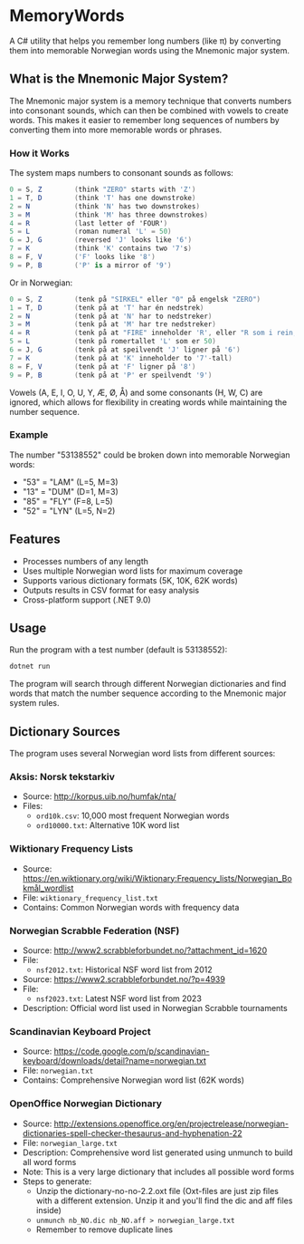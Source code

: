 # MemoryWords

A C# utility that helps you remember long numbers (like π) by converting them into memorable Norwegian words using the Mnemonic major system.

## What is the Mnemonic Major System?

The Mnemonic major system is a memory technique that converts numbers into consonant sounds, which can then be combined with vowels to create words. This makes it easier to remember long sequences of numbers by converting them into more memorable words or phrases.

### How it Works

The system maps numbers to consonant sounds as follows:

```cs
0 = S, Z        (think "ZERO" starts with 'Z')
1 = T, D        (think 'T' has one downstroke)
2 = N           (think 'N' has two downstrokes)
3 = M           (think 'M' has three downstrokes)
4 = R           (last letter of 'FOUR')
5 = L           (roman numeral 'L' = 50)
6 = J, G        (reversed 'J' looks like '6')
7 = K           (think 'K' contains two '7's)
8 = F, V        ('F' looks like '8')
9 = P, B        ('P' is a mirror of '9')
```

Or in Norwegian:

```cs
0 = S, Z        (tenk på "SIRKEL" eller "0" på engelsk "ZERO")
1 = T, D        (tenk på at 'T' har én nedstrek)
2 = N           (tenk på at 'N' har to nedstreker)
3 = M           (tenk på at 'M' har tre nedstreker)
4 = R           (tenk på at "FIRE" inneholder 'R', eller "R som i rein, fire bein")
5 = L           (tenk på romertallet 'L' som er 50)
6 = J, G        (tenk på at speilvendt 'J' ligner på '6')
7 = K           (tenk på at 'K' inneholder to '7'-tall)
8 = F, V        (tenk på at 'F' ligner på '8')
9 = P, B        (tenk på at 'P' er speilvendt '9')
```

Vowels (A, E, I, O, U, Y, Æ, Ø, Å) and some consonants (H, W, C) are ignored, which allows for flexibility in creating words while maintaining the number sequence.

### Example

The number "53138552" could be broken down into memorable Norwegian words:

- "53" = "LAM" (L=5, M=3)
- "13" = "DUM" (D=1, M=3)
- "85" = "FLY" (F=8, L=5)
- "52" = "LYN" (L=5, N=2)

## Features

- Processes numbers of any length
- Uses multiple Norwegian word lists for maximum coverage
- Supports various dictionary formats (5K, 10K, 62K words)
- Outputs results in CSV format for easy analysis
- Cross-platform support (.NET 9.0)

## Usage

Run the program with a test number (default is 53138552):

```bash
dotnet run
```

The program will search through different Norwegian dictionaries and find words that match the number sequence according to the Mnemonic major system rules.

## Dictionary Sources

The program uses several Norwegian word lists from different sources:

### Aksis: Norsk tekstarkiv

- Source: <http://korpus.uib.no/humfak/nta/>
- Files:
  - `ord10k.csv`: 10,000 most frequent Norwegian words
  - `ord10000.txt`: Alternative 10K word list

### Wiktionary Frequency Lists

- Source: <https://en.wiktionary.org/wiki/Wiktionary:Frequency_lists/Norwegian_Bokmål_wordlist>
- File: `wiktionary_frequency_list.txt`
- Contains: Common Norwegian words with frequency data

### Norwegian Scrabble Federation (NSF)

- Source: <http://www2.scrabbleforbundet.no/?attachment_id=1620>
- File:
  - `nsf2012.txt`: Historical NSF word list from 2012
- Source: <https://www2.scrabbleforbundet.no/?p=4939>
- File:
  - `nsf2023.txt`: Latest NSF word list from 2023
- Description: Official word list used in Norwegian Scrabble tournaments

### Scandinavian Keyboard Project

- Source: <https://code.google.com/p/scandinavian-keyboard/downloads/detail?name=norwegian.txt>
- File: `norwegian.txt`
- Contains: Comprehensive Norwegian word list (62K words)

### OpenOffice Norwegian Dictionary

- Source: <http://extensions.openoffice.org/en/projectrelease/norwegian-dictionaries-spell-checker-thesaurus-and-hyphenation-22>
- File: `norwegian_large.txt`
- Description: Comprehensive word list generated using unmunch to build all word forms
- Note: This is a very large dictionary that includes all possible word forms
- Steps to generate:
  - Unzip the dictionary-no-no-2.2.oxt file (Oxt-files are just zip files with a different extension. Unzip it and you'll find the dic and aff files inside)
  - `unmunch nb_NO.dic nb_NO.aff > norwegian_large.txt`
  - Remember to remove duplicate lines
  